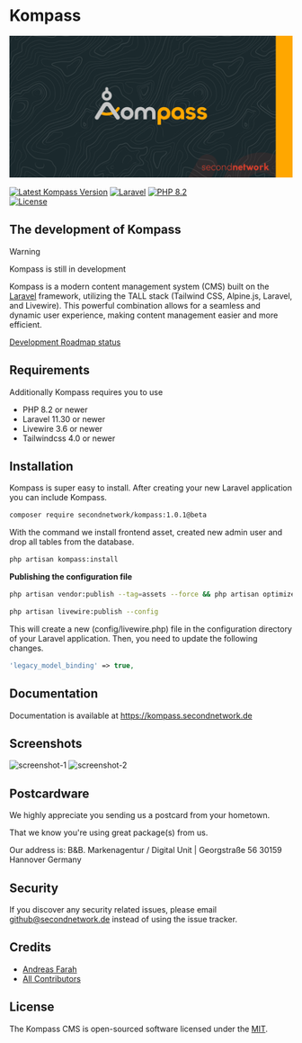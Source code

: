 # Kompass

![Kompass](https://github.com/secondnetwork/kompass/blob/main/public/assets/kompass_md.png?raw=true)

[![Latest Kompass Version](https://img.shields.io/packagist/v/secondnetwork/kompass.svg?style=for-the-badge&label=Kompass&labelColor=FFA700&color=1A2A2C)](https://github.com/secondnetwork/kompass)
[![Laravel](https://img.shields.io/badge/v12.0-999999?style=for-the-badge&label=Laravel&labelColor=eb4432&color=1A2A2C)](https://laravel.com)
[![PHP 8.2](https://img.shields.io/badge/v8.2-999999?style=for-the-badge&label=PHP&labelColor=777BB4&color=1A2A2C)](https://php.com)		
[![License](https://img.shields.io/github/license/secondnetwork/kompass?style=for-the-badge)](https://github.com/secondnetwork/kompass)

## The development of Kompass


> [!WARNING]  
> Kompass is still in development

Kompass is a modern content management system (CMS) built on the [Laravel](http://laravel.com/) framework, utilizing the TALL stack (Tailwind CSS, Alpine.js, Laravel, and Livewire). This powerful combination allows for a seamless and dynamic user experience, making content management easier and more efficient.

[Development Roadmap status](https://kompass.secondnetwork.de/roadmap/)


## Requirements

Additionally Kompass requires you to use
- PHP 8.2 or newer 
- Laravel 11.30 or newer
- Livewire 3.6 or newer
- Tailwindcss 4.0 or newer

## Installation

Kompass is super easy to install. After creating your new Laravel application you can include Kompass.

```bash
composer require secondnetwork/kompass:1.0.1@beta
```

With the command we install frontend asset, created new admin user and drop all tables from the database.

```bash
php artisan kompass:install  
```

**Publishing the configuration file**

```bash
php artisan vendor:publish --tag=assets --force && php artisan optimize:clear
```

```bash
php artisan livewire:publish --config
```

This will create a new (config/livewire.php) file in the configuration directory of your Laravel application. Then, you need to update the following changes.

```php
'legacy_model_binding' => true,
``````



## Documentation

Documentation is available at https://kompass.secondnetwork.de

## Screenshots
![screenshot-1](https://github.com/secondnetwork/kompass/blob/main/public/assets/screenshot-1.png?raw=true)
![screenshot-2](https://github.com/secondnetwork/kompass/blob/main/public/assets/screenshot-2.png?raw=true)

## Postcardware

We highly appreciate you sending us a postcard from your hometown. 

That we know you're using great package(s) from us.

Our address is: B&B. Markenagentur / Digital Unit | Georgstraße 56  30159 Hannover Germany

## Security

If you discover any security related issues, please email <github@secondnetwork.de> instead of using the issue tracker.

## Credits

-   [Andreas Farah](https://github.com/secondnetwork)
-   [All Contributors](../../contributors)

## License

The Kompass CMS is open-sourced software licensed under the [MIT](LICENSE.md).
